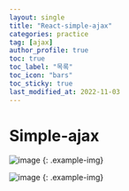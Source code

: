 ```yaml
---
layout: single
title: "React-simple-ajax"
categories: practice
tag: [ajax]
author_profile: true
toc: true
toc_label: "목록"
toc_icon: "bars"
toc_sticky: true
last_modified_at: 2022-11-03
---
```


# Simple-ajax

![image](https://user-images.githubusercontent.com/105469077/199888094-b93f6e3d-4ea3-4176-a995-e5b39a3945d3.png)
{: .example-img}

![image](https://user-images.githubusercontent.com/105469077/199888128-c58db1bb-50ef-4c86-84d3-dd60c29d6b30.png)
{: .example-img}

